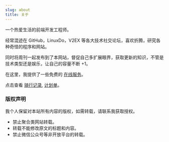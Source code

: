 ```yaml
---
slug: about
title: 关于
---
```


一个热爱生活的前端开发工程师。

经常混迹在 GitHub，LinuxDo，V2EX 等各大技术社交论坛，喜欢折腾，研究各种奇怪的程序和网站。

同时将周刊一起发布到了本网站，督促自己多扩展眼界，获取更新的知识，不管是技术类型还是娱乐，让自己的容量不断 +1。

在这里，我提供了一些免费的 [在线服务](/serve/)。

点击查看 [骑行记录](/riding/), [计划单](/plan/)。


### 版权声明

我个人保留对本站所有内容的版权，如需转载，请联系我获取授权。

- 禁止聚合类网站转载。
- 转载不能修改原文的标题和内容。
- 禁止微信公众号等非开放平台的转载。
